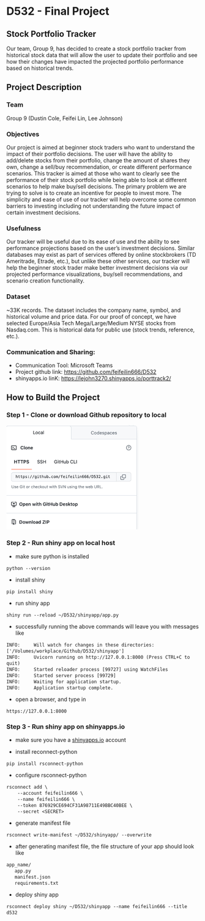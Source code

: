 # D532 - Final Project

## Stock Portfolio Tracker
Our team, Group 9, has decided to create a stock portfolio tracker from historical stock data that will allow the user to update their portfolio and see how their changes have impacted the projected portfolio performance based on historical trends. 
## Project Description
### Team
Group 9 (Dustin Cole, Feifei Lin, Lee Johnson)
### Objectives
Our project is aimed at beginner stock traders who want to understand the impact of their portfolio decisions. The user will have the ability to add/delete stocks from their portfolio, change the amount of shares they own, change a sell/buy recommendation, or create different performance scenarios. This tracker is aimed at those who want to clearly see the performance of their stock portfolio while being able to look at different scenarios to help make buy/sell decisions. The primary problem we are trying to solve is to create an incentive for people to invest more. The simplicity and ease of use of our tracker will help overcome some common barriers to investing including not understanding the future impact of certain investment decisions. 
### Usefulness
Our tracker will be useful due to its ease of use and the ability to see performance projections based on the user’s investment decisions. Similar databases may exist as part of services offered by online stockbrokers (TD Ameritrade, Etrade, etc.), but unlike these other services, our tracker will help the beginner stock trader make better investment decisions via our projected performance visualizations, buy/sell recommendations, and scenario creation functionality.
### Dataset
~33K records. The dataset includes the company name, symbol, and historical volume and price data. For our proof of concept, we have selected Europe/Asia Tech Mega/Large/Medium NYSE stocks from Nasdaq.com. This is historical data for public use (stock trends, reference, etc.).
### Communication and Sharing:
* Communication Tool: Microsoft Teams
* Project github link: https://github.com/feifeilin666/D532
* shinyapps.io linK: https://lejohn3270.shinyapps.io/porttrack2/

## How to Build the Project
### Step 1 - Clone or download Github repository to local
![Alt text](documents/images/github_clone.png)

### Step 2 - Run shiny app on local host
* make sure python is installed
```
python --version
```

* install shiny
```
pip install shiny
```

* run shiny app
```
shiny run --reload ~/D532/shinyapp/app.py
```

* successfully running the above commands will leave you with messages like
```
INFO:     Will watch for changes in these directories: ['/Volumes/workplace/Github/D532/shinyapp']
INFO:     Uvicorn running on http://127.0.0.1:8000 (Press CTRL+C to quit)
INFO:     Started reloader process [99727] using WatchFiles
INFO:     Started server process [99729]
INFO:     Waiting for application startup.
INFO:     Application startup complete.
```

* open a browser, and type in 
```
https://127.0.0.1:8000
```

### Step 3 - Run shiny app on shinyapps.io
* make sure you have a [shinyapps.io]() account

* install reconnect-python
```
pip install rsconnect-python
```

* configure rsconnect-python
```
rsconnect add \
    --account feifeilin666 \
    --name feifeilin666 \
    --token 876929CE694CF31A98711E49BBC40BEE \
    --secret <SECRET>
```

* generate manifest file
```
rsconnect write-manifest ~/D532/shinyapp/ --overwrite
```

* after generating manifest file, the file structure of your app should look like
```
app_name/
   app.py
   manifest.json
   requirements.txt
```

* deploy shiny app
```
rsconnect deploy shiny ~/D532/shinyapp --name feifeilin666 --title d532
```
